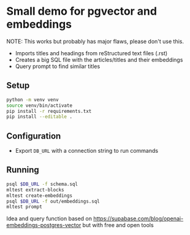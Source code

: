 Small demo for pgvector and embeddings
======================================

NOTE: This works but probably has major flaws, please don't use this.

* Imports titles and headings from reStructured text files (.rst)
* Creates a big SQL file with the articles/titles and their embeddings
* Query prompt to find similar titles

Setup
-----

```bash
python -m venv venv
source venv/bin/activate
pip install -r requirements.txt
pip install --editable .
```

Configuration
-------------
* Export `DB_URL` with a connection string to run commands

Running
-------
```bash
psql $DB_URL -f schema.sql
mltest extract-blocks
mltest create-embeddings
psql $DB_URL -f out/embeddings.sql
mltest prompt
```

Idea and query function based on https://supabase.com/blog/openai-embeddings-postgres-vector but with free and open tools
